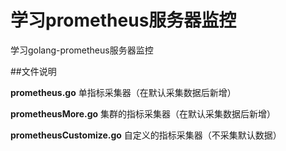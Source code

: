 # 学习prometheus服务器监控

学习golang-prometheus服务器监控

##文件说明

**prometheus.go**  单指标采集器（在默认采集数据后新增）

**prometheusMore.go**  集群的指标采集器（在默认采集数据后新增）

**prometheusCustomize.go**  自定义的指标采集器（不采集默认数据）
